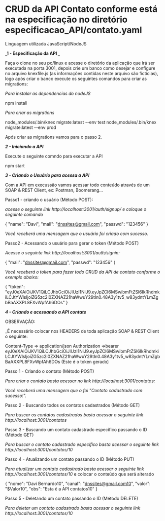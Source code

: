 # CRUD da API Contato conforme está na especificação no diretório especificacao_API/contato.yaml

Linguagem utilizada JavaScript/NodeJS

**_1 - Especificação da API _**

Faça o clone no seu pc/linux e acesse o diretório da aplicação que irá ser executada na porta 3001, depois crie um banco como desejar e configure no arquivo knexfile.js (as informações contidas neste arquivo são fictícias), logo após criar o banco execute os seguintes comandos para criar as migrations:

_Para instalar as dependencias do nodeJS_

npm install

_Para criar as migrations_

node_modules/.bin/knex migrate:latest --env test
node_modules/.bin/knex migrate:latest --env prod

Após criar as migrations vamos para o passo 2.

**_2 - Iniciando a API_**

Execute o seguinte comndo para executar a API

npm start

**_3 - Criando o Usuário para acessa a API_**

Com a API em execussão vamos acessar todo conteúdo através de um SOAP & REST Client, ex: Postman, Boomerang...

Passo1 - criando o usuário (Método POST):

_acesse o seguinte link http://localhost:3001/auth/signup/ e coloque o seguinte comando_

{
    "name": "Davi",
    "mail": "dnssites@gmail.com",
    "passwd": "123456"
}

_Você receberá uma mensagem que o usuário foi criado com sucesso._

Passo2 - Acessando o usuário para gerar o token (Método POST)

_Acesse o seguinte link http://localhost:3001/auth/signin:_

{
    "mail": "dnssites@gmail.com",
    "passwd": "123456"
}

_Você receberá o token para fazer todo CRUD da API de contato conforme o exemplo abaixo:_

{
    "token": "eyJ0eXAiOiJKV1QiLCJhbGciOiJIUzI1NiJ9.eyJpZCI6MSwibmFtZSI6IkRhdmkiLCJtYWlsIjoiZG5zc2l0ZXNAZ21haWwuY29tIn0.48A3y1tv5_w83ydntYLmZgbBaAXXPL8FXvWpfAh6DOs"
}

**_4 - Criando e acessando a API contato_**

OBSERVAÇÃO:

_É necessário colocar nos HEADERS de toda aplicação SOAP & REST Client o seguinte:

Content-Type => application/json
Authorization =>bearer eyJ0eXAiOiJKV1QiLCJhbGciOiJIUzI1NiJ9.eyJpZCI6MSwibmFtZSI6IkRhdmkiLCJtYWlsIjoiZG5zc2l0ZXNAZ21haWwuY29tIn0.48A3y1tv5_w83ydntYLmZgbBaAXXPL8FXvWpfAh6DOs  (Este é o token gerado)


Passo 1 - Criando o contato (Método POST)

_Para criar o contato basta acessar no link http://localhost:3001/contatos:_

_Você receberá uma mensagem que o foi "Contato cadastrado com sucesso!"._

Passo 2 - Buscando todos os contatos cadastrados (Método GET)

_Para buscar os contatos cadastrados basta acessar o seguinte link http://localhost:3001/contatos_

Passo 3 - Buscando um contato cadastrado específico passando o ID (Método GET)

_Para buscar o contato cadastrado específico basta acessar o seguinte link http://localhost:3001/contatos/10_

Passo 4 - Atualizando um contato passando o ID (Método PUT)

_Para atualizar um contato cadastrado basta acessar o seguinte link http://localhost:3001/contatos/10_ e colocar o conteúdo que será alterado

{
	"nome": "Davi Bernardo10",
	"canal": "dnssites@gmail.com10",
	"valor": "$Valor10",
	"obs": "Esta é a API contatos10"
}

Passo 5 - Deletando um contato passando o ID (Método DELETE)

_Para deletar um contato cadastrado basta acessar o seguinte link http://localhost:3001/contatos/10_

